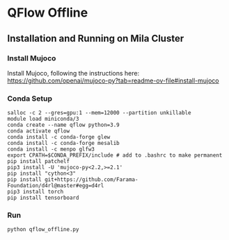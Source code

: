 # QFlow Offline

## Installation and Running on Mila Cluster

### Install Mujoco

Install Mujoco, following the instructions here: https://github.com/openai/mujoco-py?tab=readme-ov-file#install-mujoco

### Conda Setup

```
salloc -c 2 --gres=gpu:1 --mem=12000 --partition unkillable
module load miniconda/3
conda create --name qflow python=3.9
conda activate qflow
conda install -c conda-forge glew
conda install -c conda-forge mesalib
conda install -c menpo glfw3
export CPATH=$CONDA_PREFIX/include # add to .bashrc to make permanent
pip install patchelf
pip3 install -U 'mujoco-py<2.2,>=2.1'
pip install "cython<3"
pip install git+https://github.com/Farama-Foundation/d4rl@master#egg=d4rl
pip3 install torch
pip install tensorboard
```

### Run

```
python qflow_offline.py
```